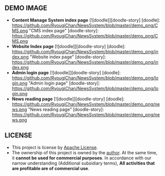 ## DEMO IMAGE
* **Content Manage System index page**
[![doodle]][doodle-story]
[doodle]: https://github.com/RyougiChan/NewsSystem/blob/master/demo_png/CMS.png "CMS index page"
[doodle-story]: https://github.com/RyougiChan/NewsSystem/blob/master/demo_png/CMS.png
* **Website Index page**
[![doodle]][doodle-story]
[doodle]: https://github.com/RyougiChan/NewsSystem/blob/master/demo_png/index.png "Website index page"
[doodle-story]: https://github.com/RyougiChan/NewsSystem/blob/master/demo_png/index.png
* **Admin login page**
[![doodle]][doodle-story]
[doodle]: https://github.com/RyougiChan/NewsSystem/blob/master/demo_png/login.png "Admin login page"
[doodle-story]: https://github.com/RyougiChan/NewsSystem/blob/master/demo_png/login.png
* **News reading page**
[![doodle]][doodle-story]
[doodle]: https://github.com/RyougiChan/NewsSystem/blob/master/demo_png/news.png "News reading page"
[doodle-story]: https://github.com/RyougiChan/NewsSystem/blob/master/demo_png/news.png

## LICENSE
- This project is license by [Apache License](LICENSE).
- The ownership of this project is owned by the [author](https://github.com/RyougiChan). At the same time, it **cannot be used for commercial purposes**.
In accordance with our narrow understanding (Additional subsidiary terms), **All activities that are profitable are of commercial use**.
